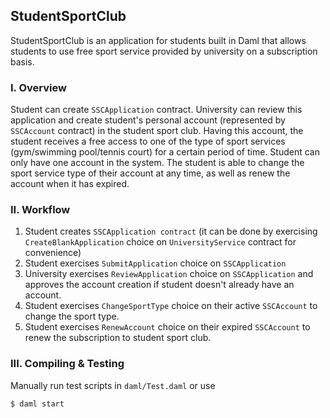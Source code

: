 ## StudentSportClub

StudentSportClub is an application for students built in Daml that allows students to use free sport service provided by university on a subscription basis.

### I. Overview

Student can create `SSCApplication` contract. University can review this application and create student's personal account (represented by `SSCAccount` contract) in the student sport club. Having this account, the student receives a free access to one of the type of sport services (gym/swimming pool/tennis court) for a certain period of time. Student can only have one account in the system. The student is able to change the sport service type of their account at any time, as well as renew the account when it has expired.

### II. Workflow

1. Student creates `SSCApplication contract` (it can be done by exercising `CreateBlankApplication` choice on `UniversityService` contract for convenience)
2. Student exercises `SubmitApplication` choice on `SSCApplication`
3. University exercises `ReviewApplication` choice on `SSCApplication` and approves the account creation if student doesn't already have an account.
4. Student exercises `ChangeSportType` choice on their active `SSCAccount` to change the sport type.
5. Student exercises `RenewAccount` choice on their expired `SSCAccount` to renew the subscription to student sport club.

### III. Compiling & Testing

Manually run test scripts in `daml/Test.daml` or use

```
$ daml start
```
